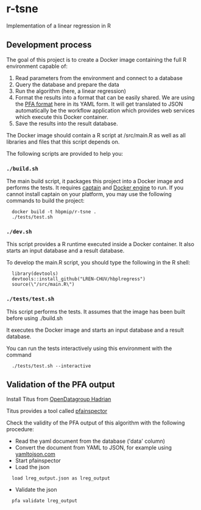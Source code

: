 # r-tsne

Implementation of a linear regression in R

## Development process

The goal of this project is to create a Docker image containing the full R environment capable of:

1. Read parameters from the environment and connect to a database
2. Query the database and prepare the data
3. Run the algorithm (here, a linear regression)
4. Format the results into a format that can be easily shared. We are using the [PFA format](http://dmg.org/pfa/) here in its YAML form. It will get translated to JSON automatically be the workflow application which provides web services which execute this Docker container.
5. Save the results into the result database.

The Docker image should contain a R script at /src/main.R as well as all libraries and files that this script depends on.

The following scripts are provided to help you:

### `./build.sh`

The main build script, it packages this project into a Docker image and performs the tests.
It requires [captain](https://github.com/harbur/captain) and [Docker engine](https://www.docker.com/) to run. If you cannot install captain on your platform, you may use the following commands to build the project:

```
  docker build -t hbpmip/r-tsne .
  ./tests/test.sh
```

### `./dev.sh`

This script provides a R runtime executed inside a Docker container. It also starts an input database and a result database.

To develop the main.R script, you should type the following in the R shell:
```
  library(devtools)
  devtools::install_github("LREN-CHUV/hbplregress")
  source(\"/src/main.R\")
```

### `./tests/test.sh`

This script performs the tests. It assumes that the image has been built before using ./build.sh

It executes the Docker image and starts an input database and a result database.

You can run the tests interactively using this environment with the command

```
  ./tests/test.sh --interactive
```

## Validation of the PFA output

Install Titus from [OpenDatagroup Hadrian](https://github.com/opendatagroup/hadrian/wiki/Installation#case-4-you-want-to-install-titus-in-python)

Titus provides a tool called [pfainspector](https://github.com/opendatagroup/hadrian/wiki/Titus-pfainspector)

Check the validity of the PFA output of this algorithm with the following procedure:

* Read the yaml document from the database ('data' column)
* Convert the document from YAML to JSON, for example using [yamltojson.com](http://yamltojson.com)
* Start pfainspector
* Load the json
```
  load lreg_output.json as lreg_output
```
* Validate the json
```
  pfa validate lreg_output
```
